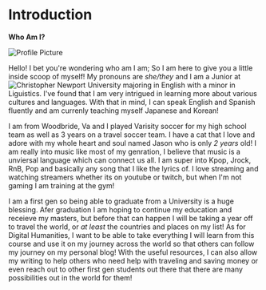 # Introduction
 **Who Am I?** 


![Profile Picture](https://AdaChicas3.github.io/Ada-Chicas-CNU/images/hockey.png)

Hello! I bet you're wondering who am I am; So I am here to give you a little inside scoop of myself! My pronouns are _she/they_ and I am a Junior at ![Christopher Newport University](https://cnu.edu/) majoring in English with a minor in Liguistics. I've found that I am very intrigued in learning more about various cultures and languages. With that in mind, I can speak English and Spanish fluently and am currenly teaching myself Japanese and Korean! 


I am from Woodbride, Va and I played Varisity soccer for my high school team as well as 3 years on a travel soccer team. I have a cat that I love and adore with my whole heart and soul named Jason who is only _2_ _years_ old! I am really into music like most of my genration, I believe that music is a unviersal language which can connect us all. I am super into Kpop, Jrock, RnB, Pop and basically any song that I like the lyrics of. I love streaming and watching streamers whether its on youtube or twitch, but when I'm not gaming I am training at the gym! 


I am a first gen so being able to graduate from a University is a huge blessing. Afer graduation I am hoping to continue my education and receieve my masters, but before that can happen I will be taking a year off to travel the world, or _at least_ the countries and places on my list! As for Digital Humanities, I want to be able to take everything I will learn from this course and use it on my journey across the world so that others can follow my journey on my personal blog! With the useful resources, I can also allow my writing to help others who need help with traveling and saving money or even reach out to other first gen students out there that there are many possibilities out in the world for them!


